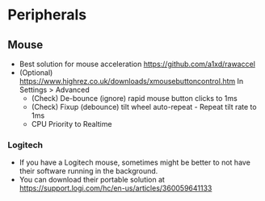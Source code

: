 # Peripherals

## Mouse

- Best solution for mouse acceleration <https://github.com/a1xd/rawaccel>
- (Optional) <https://www.highrez.co.uk/downloads/xmousebuttoncontrol.htm> In Settings > Advanced
  - (Check) De-bounce (ignore) rapid mouse button clicks to 1ms
  - (Check) Fixup (debounce) tilt wheel auto-repeat - Repeat tilt rate to 1ms
  - CPU Priority to Realtime

### Logitech

- If you have a Logitech mouse, sometimes might be better to not have their software running in the background.
- You can download their portable solution at <https://support.logi.com/hc/en-us/articles/360059641133>
